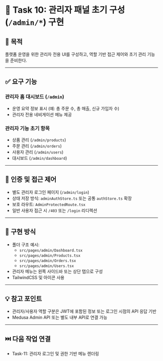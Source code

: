 
# 🧾 Task 10: 관리자 패널 초기 구성 (`/admin/*`) 구현

## 📌 목적
플랫폼 운영을 위한 관리자 전용 UI를 구성하고, 역할 기반 접근 제어와 초기 관리 기능을 준비한다.

---

## ✅ 요구 기능

### 관리자 홈 대시보드 (`/admin`)
- 운영 요약 정보 표시 (예: 총 주문 수, 총 매출, 신규 가입자 수)
- 관리자 전용 네비게이션 메뉴 제공

### 관리자 기능 초기 항목
- 상품 관리 (`/admin/products`)
- 주문 관리 (`/admin/orders`)
- 사용자 관리 (`/admin/users`)
- 대시보드 (`/admin/dashboard`)

---

## 🔐 인증 및 접근 제어

- 별도 관리자 로그인 페이지 (`/admin/login`)
- 상태 저장 방식: `adminAuthStore.ts` 또는 공통 `authStore.ts` 확장
- 보호 라우트: `AdminProtectedRoute.tsx`
- 일반 사용자 접근 시 `/403` 또는 `/login` 리디렉션

---

## 🧱 구현 방식

- 폴더 구조 예시:
  - `src/pages/admin/Dashboard.tsx`
  - `src/pages/admin/Products.tsx`
  - `src/pages/admin/Orders.tsx`
  - `src/pages/admin/Users.tsx`
- 관리자 메뉴는 왼쪽 사이드바 또는 상단 탭으로 구성
- TailwindCSS 및 아이콘 사용

---

## 💡 참고 포인트

- 관리자/사용자 역할 구분은 JWT에 포함된 정보 또는 로그인 시점의 API 응답 기반
- Medusa Admin API 또는 별도 내부 API로 연결 가능

---

## ⏭️ 다음 작업 연결

- Task-11: 관리자 로그인 및 권한 기반 메뉴 렌더링
